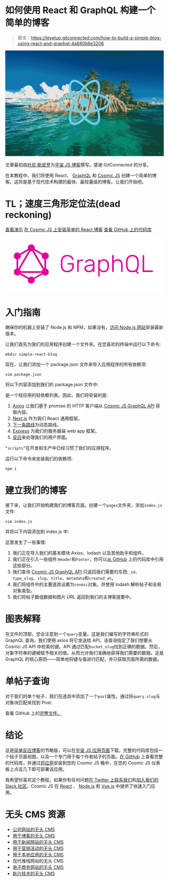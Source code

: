 # 如何使用 React 和 GraphQL 构建一个简单的博客

> 原文：<https://levelup.gitconnected.com/how-to-build-a-simple-blog-using-react-and-graphql-4a680b6e3206>

![](img/977cc5be0683074b2cc56d1d5c0ad418.png)

文章最初由[托尼·斯皮罗](https://cosmicjs.com/tony)为[宇宙 JS 博客](https://cosmicjs.com/blog)撰写。感谢 GitConnected 的分享。

在本教程中，我们将使用 React、 [GraphQL](http://graphql.org/) 和 [Cosmic JS](https://cosmicjs.com/) 创建一个简单的博客。这将是基于现代技术构建的最快、最轻量级的博客。让我们开始吧。

# TL；速度三角形定位法(dead reckoning)

[查看演示](https://cosmicjs.com/apps/simple-react-blog/demo)
[在 Cosmic JS 上安装简单的 React 博客](https://cosmicjs.com/apps/simple-react-blog)
[查看 GitHub 上的代码库](https://github.com/cosmicjs/simple-react-blog)

![](img/08998477a1639458f649d661740cfa85.png)

# 入门指南

确保你的机器上安装了 Node.js 和 NPM，如果没有，[访问 Node.js 网站](https://nodejs.org/en/)安装最新版本。

让我们首先为我们的应用程序创建一个文件夹。在您喜欢的终端中运行以下命令:

```
mkdir simple-react-blog
```

现在，让我们添加一个 package.json 文件来导入应用程序的所有依赖项:

```
vim package.json
```

将以下内容添加到我们的 package.json 文件中:

是一个轻应用的轻依赖列表。因此，我们将安装的是:

1.  [Axios](https://www.npmjs.com/package/axios) 让我们基于 promise 的 HTTP 客户端从 [Cosmic JS GraphQL API](https://cosmicjs.com/docs/graphql) 获取内容。
2.  [Next.js](https://github.com/zeit/next.js/) 作为我们 React 通用框架。
3.  [下一条路线](https://www.npmjs.com/package/next-routes)为动态路线。
4.  [Express](https://www.npmjs.com/package/express) 为我们的服务器端 web app 框架。
5.  [反应](https://reactjs.org/)来处理我们的用户界面。

`“scripts”`在开发和生产中已经习惯了我们的应用程序。

运行以下命令来安装我们的依赖项:

```
npm i
```

# 建立我们的博客

接下来，让我们开始构建我们的博客页面。创建一个`pages`文件夹，添加`index.js`文件:

```
vim index.js
```

并将以下内容添加到 index.js 中:

这里发生了一些事情:

1.  我们正在导入我们的基本模块:Axios、lodash 以及其他助手和组件。
2.  我们正在引入一些组件:`Header`和`Footer`，你可以[从 GitHub](https://github.com/cosmicjs/simple-react-blog/tree/master/pages/partials) 上的代码库中引用这些部分。
3.  我们查询 [Cosmic JS GraphQL API](https://cosmicjs.com/docs/graphql) 只返回我们需要的东西:`_id`、`type_slug`、`slug`、`title`、`metadata`和`created_at`。
4.  我们将组件中的主要道具设置为`cosmic`对象。并使用 lodash 解析帖子和全局对象类型。
5.  我们将帖子数组数据和图片 URL 返回到我们的主博客提要中。

# 图表解释

在文件的顶部，您会注意到一个`query`变量。这是我们编写的字符串形式的 GraphQL 查询，我们使用 axios 将它发送给 API。该查询指定了我们想要从 Cosmic JS API 中检索的键。API 通过匹配`bucket_slug`找到正确的数据。然后，对象字符串的键被赋予相关的值，从而允许我们准确地获得我们需要的数据。这是 GraphQL 的核心原则——简单地将键与值进行匹配，并只获取页面所需的数据。

# 单帖子查询

对于我们的单个帖子，我们在道具中添加了一个`post`属性。通过将`query.slug`与对象块匹配来找到 Post:

查看 GitHub 上的[完整文件。](https://github.com/cosmicjs/simple-react-blog/blob/master/pages/post.js)

# 结论

这是[简单反应博客](https://cosmicjs.com/apps/simple-react-blog)的节略版，可以在[宇宙 JS 应用页面](https://cosmicjs.com/apps)下载。完整的代码库包括一个帖子页面视图，以及一个专门用于每个作者帖子的页面。[在 GitHub](https://github.com/cosmicjs/simple-react-blog) 上查看完整的代码库，并通过[将应用](https://cosmicjs.com/apps/simple-react-blog)安装到您的 Cosmic JS 桶中，在您的 Cosmic JS 仪表板上点击几下即可部署该应用。

我希望你喜欢这个教程，如果你有任何问题[在 Twitter 上联系我们](https://twitter.com/cosmic_js)和[加入我们的 Slack 社区](https://cosmicjs.com/community)。Cosmic JS 在 [React](https://github.com/cosmicjs/react-starter) 、 [Node.js](https://github.com/cosmicjs/node-starter) 和 [Vue.js](https://github.com/cosmicjs/vue-starter) 中提供了快速入门应用。

# 无头 CMS 资源

*   [公司网站的无头 CMS](https://cosmicjs.com/solutions/headless-cms-for-company-websites)
*   [用于博客的无头 CMS](https://cosmicjs.com/solutions/headless-cms-for-blogs)
*   [用于新闻网站的无头 CMS](https://cosmicjs.com/solutions/headless-cms-for-press-websites)
*   [用于营销活动的无头 CMS](https://cosmicjs.com/solutions/headless-cms-for-marketing-campaigns)
*   [用于本地应用的无头 CMS](https://cosmicjs.com/solutions/headless-cms-for-native-apps)
*   现代堆栈网站的无头 CMS
*   [电子商务网站的无头 CMS](https://cosmicjs.com/solutions/headless-cms-for-ecommerce-websites)
*   [新兴技术的无头 CMS](https://cosmicjs.com/solutions/headless-cms-for-emerging-tech)